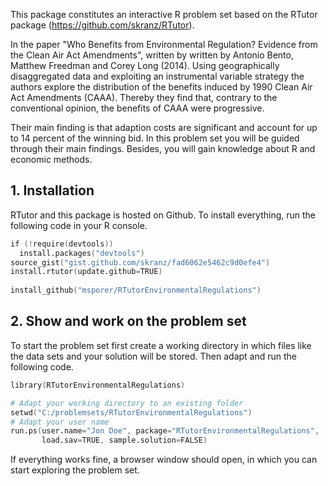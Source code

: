 This package constitutes an interactive R problem set based on the RTutor package (https://github.com/skranz/RTutor). 

In the paper "Who Benefits from Environmental Regulation?
Evidence from the Clean Air Act Amendments", written by written by Antonio Bento, Matthew Freedman and Corey Long (2014). Using geographically disaggregated data and exploiting an
instrumental variable strategy the authors explore the distribution of the benefits induced by 1990 Clean Air Act Amendments (CAAA). Thereby they find that, contrary to the conventional opinion, the benefits of CAAA were progressive.


Their main finding is that adaption costs are significant and account for up to 14 percent of the winning bid. In this problem set you will be guided through their main findings.  Besides, you will gain knowledge about R and 
economic methods. 

## 1. Installation

RTutor and this package is hosted on Github. To install everything, run the following code in your R console.
```s
if (!require(devtools))
  install.packages("devtools")
source_gist("gist.github.com/skranz/fad6062e5462c9d0efe4")
install.rtutor(update.github=TRUE)
  
install_github("msporer/RTutorEnvironmentalRegulations")
```

## 2. Show and work on the problem set
To start the problem set first create a working directory in which files like the data sets and your solution will be stored. Then adapt and run the following code.
```s
library(RTutorEnvironmentalRegulations)

# Adapt your working directory to an existing folder
setwd("C:/problemsets/RTutorEnvironmentalRegulations")
# Adapt your user name
run.ps(user.name="Jon Doe", package="RTutorEnvironmentalRegulations",
       load.sav=TRUE, sample.solution=FALSE)
```
If everything works fine, a browser window should open, in which you can start exploring the problem set.
